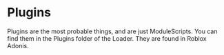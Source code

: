 # Plugins
Plugins are the most probable things, and are just ModuleScripts. You can find them in the Plugins folder of the Loader. They are found in Roblox Adonis.